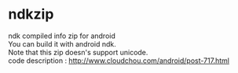 # ndkzip
ndk compiled info zip for android <br/>
You can build it with android ndk. <br/>
Note that this zip doesn's support unicode. <br/>
code description :  http://www.cloudchou.com/android/post-717.html <br/>
